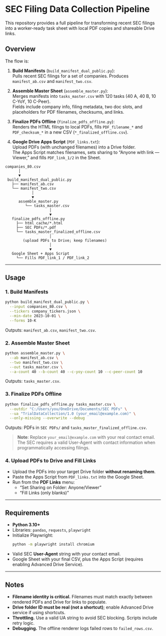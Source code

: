 # SEC Filing Data Collection Pipeline

This repository provides a full pipeline for transforming recent SEC filings into a worker-ready task sheet with local PDF copies and shareable Drive links.

## Overview

The flow is:

1. **Build Manifests** (`build_manifest_dual_public.py`):  
   Pulls recent SEC filings for a set of companies. Produces `manifest_ab.csv` and `manifest_two.csv`.

2. **Assemble Master Sheet** (`assemble_master.py`):  
   Merges manifests into `tasks_master.csv` with 120 tasks (40 A, 40 B, 10 C-YoY, 10 C-Peer).  
   Fields include company info, filing metadata, two doc slots, and placeholders for PDF filenames, checksums, and links.

3. **Finalize PDFs Offline** (`finalize_pdfs_offline.py`):  
   Renders the HTML filings to local PDFs, fills `PDF_filename_*` and `PDF_checksum_*` in a new CSV (`*_finalized_offline.csv`).

4. **Google Drive Apps Script** (`PDF_links.txt`):  
   Upload PDFs (with unchanged filenames) into a Drive folder.  
   The Apps Script matches filenames, sets sharing to “Anyone with link — Viewer,” and fills `PDF_link_1/2` in the Sheet.

```
companies_80.csv
      │
      ▼
 build_manifest_dual_public.py
   ├── manifest_ab.csv
   └── manifest_two.csv
            │
            ▼
      assemble_master.py
         └── tasks_master.csv
                    │
                    ▼
   finalize_pdfs_offline.py
     ├── html_cache/*.html
     ├── SEC PDFs/*.pdf
     └── tasks_master_finalized_offline.csv
                    │
        (upload PDFs to Drive; keep filenames)
                    │
                    ▼
   Google Sheet + Apps Script
     └── Fills PDF_link_1 / PDF_link_2
```

---

## Usage

### 1. Build Manifests

```bash
python build_manifest_dual_public.py \
  --input companies_80.csv \
  --tickers company_tickers.json \
  --min-date 2023-10-01 \
  --forms 10-K
```

Outputs: `manifest_ab.csv`, `manifest_two.csv`.

### 2. Assemble Master Sheet

```bash
python assemble_master.py \
  --ab manifest_ab.csv \
  --two manifest_two.csv \
  --out tasks_master.csv \
  --a-count 40 --b-count 40 --c-yoy-count 10 --c-peer-count 10
```

Outputs: `tasks_master.csv`.

### 3. Finalize PDFs Offline

```bash
python finalize_pdfs_offline.py tasks_master.csv \
  --outdir "C:/Users/you/OneDrive/Documents/SEC PDFs" \
  --ua "TrialDataCollection/1.0 (your_email@example.com)" \
  --only-missing --overwrite --debug
```

Outputs: PDFs in `SEC PDFs/` and `tasks_master_finalized_offline.csv`.

> **Note**: Replace `your_email@example.com` with your real contact email.  
> The SEC requires a valid User-Agent with contact information when programmatically accessing filings.

### 4. Upload PDFs to Drive and Fill Links

- Upload the PDFs into your target Drive folder **without renaming them**.
- Paste the Apps Script from `PDF_links.txt` into the Google Sheet.
- Run from the **PDF Links** menu:
  - “Set Sharing on Folder: Anyone/Viewer”
  - “Fill Links (only blanks)”

---

## Requirements

- **Python 3.10+**
- Libraries: `pandas`, `requests`, `playwright`
- Initialize Playwright:  
  ```bash
  python -m playwright install chromium
  ```
- Valid SEC **User-Agent** string with your contact email.
- Google Sheet with your final CSV, plus the Apps Script (requires enabling Advanced Drive Service).

---

## Notes

- **Filename identity is critical.** Filenames must match exactly between rendered PDFs and Drive for links to populate.
- **Drive folder ID must be real (not a shortcut)**; enable Advanced Drive service if using shortcuts.
- **Throttling.** Use a valid UA string to avoid SEC blocking. Scripts include retry logic.
- **Debugging.** The offline renderer logs failed rows to `failed_rows.csv`.
